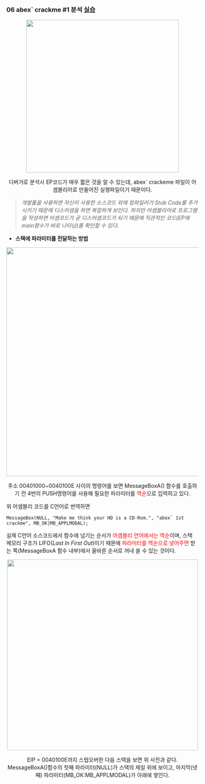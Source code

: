 ### **06 abex` crackme #1 분석** [실습](https://waeandway.tistory.com/entry/%EB%A6%AC%EB%B2%84%EC%8B%B1-abex-crackme-1-by-x64dbg?category=1057355)
<div style="text-align:center">
<img src="../../../img/abex1.jpg" width="400">

디버거로 분석시 EP코드가 매우 짧은 것을 알 수 있는데, abex` crackeme 파일이 어셈블리어로 만들어진 실행파일이기 때문이다. 

</div>

> *개발툴을 사용하면 자신이 사용한 소스코드 외에 컴파일러가 Stub Code를 추가시키기 때문에 디스어셈을 하면 복잡하게 보인다. 하지만 어셈블리어로 프로그램을 작성하면 어셈코드가 곧 디스어셈코드가 되기 때문에 직관적인 코드(EP에 main함수가 바로 나타남)를 확인할 수 있다.* 

- **스택에 파라미터를 전달하는 방법**

<div style="text-align:center">
<img src="../../../img/abex1_2.png" width="600">

주소 00401000~0040100E 사이의 명령어를 보면 MessageBoxA() 함수를 호출하기 전 4번의 PUSH명령어를 사용해 필요한 파라미터를 <span style="color:red">역순</span>으로 입력하고 있다.

</div>

위 어셈블리 코드를 C언어로 번역하면 
```
MessageBox(NULL, "Make me think your HD is a CD-Rom.", "abex` 1st crackme", MB_OK|MB_APPLMODAL);
```
실제 C언어 소스코드에서 함수에 넘기는 순서가 <span style="color:red">어셈블리 언어에서는 역순</span>이며, 스택 메모리 구조가 LIFO(*Last In First Out*)이기 때문에 <span style="color:red">파라미터를 역순으로 넣어주면</span> 받는 쪽(MessageBoxA 함수 내부)에서 올바른 순서로 꺼내 쓸 수 있는 것이다.


<div style="text-align:center">
<img src="../../../img/abex1_3.png" width="500">

EIP = 0040100E까지 스텝오버한 다음 스택을 보면 위 사진과 같다. <br>
MessageBoxA()함수의 첫째 파라미터(NULL)가 스택의 제일 위에 보이고, 마지막(넷째) 파라미터(MB_OK:MB_APPLMODAL)가 아래에 쌓인다.

</div>